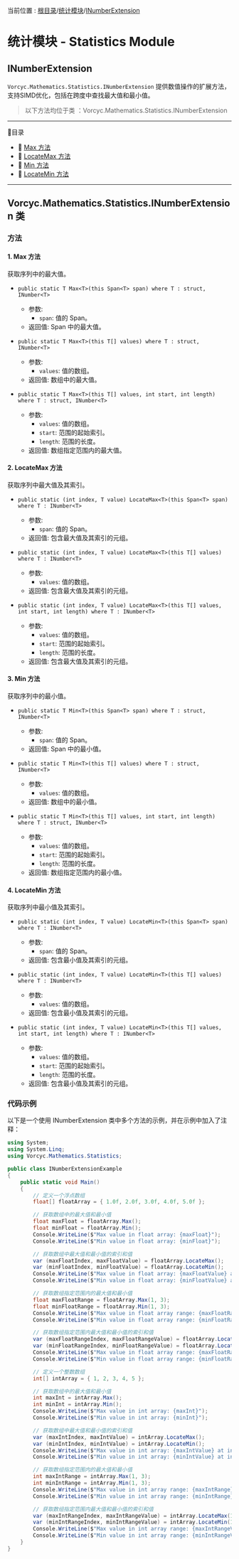 ﻿当前位置 : [根目录](README.md)/[统计模块](Module_Statistics.md)/[INumberExtension](Module_Statistics_INumberExtension.md)

# 统计模块 - Statistics Module
## INumberExtension

`Vorcyc.Mathematics.Statistics.INumberExtension` 提供数值操作的扩展方法，支持SIMD优化，包括在跨度中查找最大值和最小值。

> 以下方法均位于类 ：Vorcyc.Mathematics.Statistics.INumberExtension

----

:ledger:目录  
- :bookmark: [Max 方法](#1-max-方法)  
- :bookmark: [LocateMax 方法](#2-locatemax-方法)  
- :bookmark: [Min 方法](#3-min-方法)  
- :bookmark: [LocateMin 方法](#4-locatemin-方法)  

---

## Vorcyc.Mathematics.Statistics.INumberExtension 类

### 方法

#### 1. Max 方法
获取序列中的最大值。
- `public static T Max<T>(this Span<T> span) where T : struct, INumber<T>`
  - 参数:
    - `span`: 值的 Span。
  - 返回值: Span 中的最大值。

- `public static T Max<T>(this T[] values) where T : struct, INumber<T>`
  - 参数:
    - `values`: 值的数组。
  - 返回值: 数组中的最大值。

- `public static T Max<T>(this T[] values, int start, int length) where T : struct, INumber<T>`
  - 参数:
    - `values`: 值的数组。
    - `start`: 范围的起始索引。
    - `length`: 范围的长度。
  - 返回值: 数组指定范围内的最大值。

#### 2. LocateMax 方法
获取序列中最大值及其索引。
- `public static (int index, T value) LocateMax<T>(this Span<T> span) where T : INumber<T>`
  - 参数:
    - `span`: 值的 Span。
  - 返回值: 包含最大值及其索引的元组。

- `public static (int index, T value) LocateMax<T>(this T[] values) where T : INumber<T>`
  - 参数:
    - `values`: 值的数组。
  - 返回值: 包含最大值及其索引的元组。

- `public static (int index, T value) LocateMax<T>(this T[] values, int start, int length) where T : INumber<T>`
  - 参数:
    - `values`: 值的数组。
    - `start`: 范围的起始索引。
    - `length`: 范围的长度。
  - 返回值: 包含最大值及其索引的元组。

#### 3. Min 方法
获取序列中的最小值。
- `public static T Min<T>(this Span<T> span) where T : struct, INumber<T>`
  - 参数:
    - `span`: 值的 Span。
  - 返回值: Span 中的最小值。

- `public static T Min<T>(this T[] values) where T : struct, INumber<T>`
  - 参数:
    - `values`: 值的数组。
  - 返回值: 数组中的最小值。

- `public static T Min<T>(this T[] values, int start, int length) where T : struct, INumber<T>`
  - 参数:
    - `values`: 值的数组。
    - `start`: 范围的起始索引。
    - `length`: 范围的长度。
  - 返回值: 数组指定范围内的最小值。

#### 4. LocateMin 方法
获取序列中最小值及其索引。
- `public static (int index, T value) LocateMin<T>(this Span<T> span) where T : INumber<T>`
  - 参数:
    - `span`: 值的 Span。
  - 返回值: 包含最小值及其索引的元组。

- `public static (int index, T value) LocateMin<T>(this T[] values) where T : INumber<T>`
  - 参数:
    - `values`: 值的数组。
  - 返回值: 包含最小值及其索引的元组。

- `public static (int index, T value) LocateMin<T>(this T[] values, int start, int length) where T : INumber<T>`
  - 参数:
    - `values`: 值的数组。
    - `start`: 范围的起始索引。
    - `length`: 范围的长度。
  - 返回值: 包含最小值及其索引的元组。

### 代码示例
以下是一个使用 INumberExtension 类中多个方法的示例，并在示例中加入了注释：
```csharp
using System;
using System.Linq;
using Vorcyc.Mathematics.Statistics;

public class INumberExtensionExample
{
    public static void Main()
    {
        // 定义一个浮点数组
        float[] floatArray = { 1.0f, 2.0f, 3.0f, 4.0f, 5.0f };

        // 获取数组中的最大值和最小值
        float maxFloat = floatArray.Max();
        float minFloat = floatArray.Min();
        Console.WriteLine($"Max value in float array: {maxFloat}");
        Console.WriteLine($"Min value in float array: {minFloat}");

        // 获取数组中最大值和最小值的索引和值
        var (maxFloatIndex, maxFloatValue) = floatArray.LocateMax();
        var (minFloatIndex, minFloatValue) = floatArray.LocateMin();
        Console.WriteLine($"Max value in float array: {maxFloatValue} at index {maxFloatIndex}");
        Console.WriteLine($"Min value in float array: {minFloatValue} at index {minFloatIndex}");

        // 获取数组指定范围内的最大值和最小值
        float maxFloatRange = floatArray.Max(1, 3);
        float minFloatRange = floatArray.Min(1, 3);
        Console.WriteLine($"Max value in float array range: {maxFloatRange}");
        Console.WriteLine($"Min value in float array range: {minFloatRange}");

        // 获取数组指定范围内最大值和最小值的索引和值
        var (maxFloatRangeIndex, maxFloatRangeValue) = floatArray.LocateMax(1, 3);
        var (minFloatRangeIndex, minFloatRangeValue) = floatArray.LocateMin(1, 3);
        Console.WriteLine($"Max value in float array range: {maxFloatRangeValue} at index {maxFloatRangeIndex}");
        Console.WriteLine($"Min value in float array range: {minFloatRangeValue} at index {minFloatRangeIndex}");

        // 定义一个整数数组
        int[] intArray = { 1, 2, 3, 4, 5 };

        // 获取数组中的最大值和最小值
        int maxInt = intArray.Max();
        int minInt = intArray.Min();
        Console.WriteLine($"Max value in int array: {maxInt}");
        Console.WriteLine($"Min value in int array: {minInt}");

        // 获取数组中最大值和最小值的索引和值
        var (maxIntIndex, maxIntValue) = intArray.LocateMax();
        var (minIntIndex, minIntValue) = intArray.LocateMin();
        Console.WriteLine($"Max value in int array: {maxIntValue} at index {maxIntIndex}");
        Console.WriteLine($"Min value in int array: {minIntValue} at index {minIntIndex}");

        // 获取数组指定范围内的最大值和最小值
        int maxIntRange = intArray.Max(1, 3);
        int minIntRange = intArray.Min(1, 3);
        Console.WriteLine($"Max value in int array range: {maxIntRange}");
        Console.WriteLine($"Min value in int array range: {minIntRange}");

        // 获取数组指定范围内最大值和最小值的索引和值
        var (maxIntRangeIndex, maxIntRangeValue) = intArray.LocateMax(1, 3);
        var (minIntRangeIndex, minIntRangeValue) = intArray.LocateMin(1, 3);
        Console.WriteLine($"Max value in int array range: {maxIntRangeValue} at index {maxIntRangeIndex}");
        Console.WriteLine($"Min value in int array range: {minIntRangeValue} at index {minIntRangeIndex}");
    }
}
```





